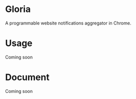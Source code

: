 # Gloria

A programmable website notifications aggregator in Chrome.

# Usage
Coming soon

# Document
Coming soon
